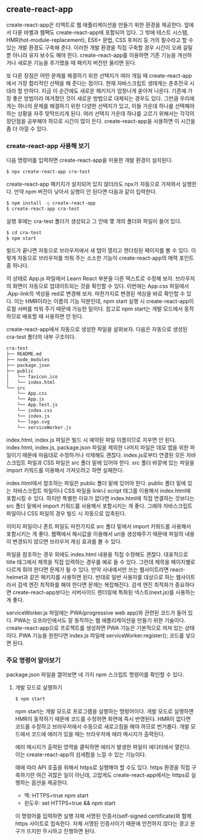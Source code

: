 ## create-react-app

create-react-app은 리액트로 웹 애플리케이션을 만들기 위한 환경을 제공한다. 
앞에서 다룬 바벨과 웹팩도 create-react-app에 포함되어 있다. 그 밖에 테스트 시스템, HMR(hot-module-replacement), ES6+ 문법, CSS 후처리 등 거의 필수라고 할 수 있는 개발 환경도 구축해 준다. 이러한 개발 환경을 직접 구축할 경우 시간이 오래 걸릴 뿐 아니라 유지 보수도 해야 한다. create-react-app를 이용하면 기존 기능을 개선하거나 새로운 기능을 추가했을 때 패키지 버전만 올리면 된다. 

또 다른 장점은 어떤 문제를 해결하기 위한 선택지가 여러 개일 때 create-react-app에서 가장 합리적인 선택을 해 준다는 점이다. 현재 자바스크립트 생태계는 춘추전국 시대라 할 만하다. 지금 이 순간에도 새로운 패키지가 엄청나게 쏟아져 나온다. 기존에 가장 좋은 방법이라 여겨졌던 것이 새로운 방법으로 대체되는 경우도 있다. 그만큼 우리에게는 하나의 문제를 해결하기 위한 다양한 선택지가 있고, 이들 가운데 하나를 선택해야 하는 상황을 자주 맞딱뜨리게 된다. 여러 선택지 가운데 하나를 고르기 위해서는 각각의 장단점을 공부해야 하므로 시간이 많이 든다. create-react-app을 사용하면 이 시간을 좀 더 아낄 수 있다. 

### create-react-app 사용해 보기

다음 명령어를 입력하면 create-react-app을 이용한 개발 환경이 설치된다. 

```bash
$ npx create-react-app cra-test
```

create-react-app 패키지가 설치되어 있지 않더라도 npx가 자동으로 가져와서 실행한다. 만약 npm 버전이 낮아서 실행이 안 된다면 다음과 같이 입력한다. 

```bash
$ npm install -g create-react-app
$ create-react-app cra-test
```

실행 후에는 cra-test 폴더가 생성되고 그 안에 몇 개의 폴더와 파일이 들어 있다. 

```bash
$ cd cra-test
$ npm start
```

빌드가 끝나면 자동으로 브라우저에서 새 탭이 열리고 렌더링된 페이지를 볼 수 있다. 이렇게 자동으로 브라우저를 띄워 주는 소소한 기능이 create-react-app의 매력 포인트 중 하나다. 

이 상태로 App.js 파일에서 Learn React 부분을 다른 텍스트로 수정해 보자. 브라우저의 화면이 자동으로 업데이트되는 것을 확인할 수 있다. 이번에는 App.css 파일에서 .App-link의 색상을 red로 변경해 보자. 마찬가지로 변경된 색상을 바로 확인할 수 있다. 이는 HMR이라는 이름의 기능 덕분인데, npm start 실행 시 create-react-app이 로컬 서버를 띄워 주기 때문에 가능한 일이다. 참고로 npm start는 개발 모드에서 동작하므로 배포할 때 사용하면 안 된다. 

create-react-app에서 자동으로 생성한 파일을 살펴보자. 다음은 자동으로 생성된 cra-test 폴더의 내부 구조이다. 

```bash
cra-test
├── README.md
├── node_modules
├── package.json
├── public
│   └── favicon.ico
│   └── index.html
└── src
    └── App.css
    └── App.js
    └── App.test.js
    └── index.css
    └── index.js
    └── logo.svg
    └── serviceWorker.js
```

index.html, index.js 파일은 빌드 시 예약된 파일 이름이므로 지우면 안 된다. index.html, index.js, package.json 파일을 제외한 나머지 파일은 데모 앱을 위한 파일이기 때문에 마음대로 수정하거나 삭제해도 괜찮다. index.js로부터 연결된 모든 자바스크립트 파일과 CSS 파일은 src 폴더 밑에 있어야 한다. src 폴더 바깥에 있는 파일을 import 키워드를 이용해서 가져오려고 하면 실패한다. 

index.html에서 참조하는 파일은 public 폴더 밑에 있어야 한다. public 폴더 밑에 있는 자바스크립트 파일이나 CSS 파일을 link나 script 태그를 이용해서 index.html에 포함시킬 수 있다. 하지만 특별한 이유가 없다면 index.html에 직접 연결하는 것보다는 src 폴더 밑에서 import 키워드를 사용해서 포함시키는 게 좋다. 그래야 자바스크립트 파일이나 CSS 파일의 경우 빌드 시 자동으로 압축된다. 

이미지 파일이나 폰트 파일도 마찬가지로 src 폴더 밑에서 import 키워드를 사용해서 포함시키는 게 좋다. 웹팩에서 해시값을 이용해서 url을 생성해주기 때문에 파일의 내용이 변경되지 않으면 브라우저 캐싱 효과를 볼 수 있다. 

파일을 참조하는 경우 외에도 index.html 내용을 직접 수정해도 괜찮다. 대표적으로 title 태그에서 제목을 직접 입력하는 경우를 예로 들 수 있다. 그런데 제목을 페이지별로 다르게 줘야 한다면 문제가 될 수 있다. 만약 사내에서만 쓰는 웹사이트라면 react-helmet과 같은 패키지를 사용하면 된다. 반대로 일반 사용자를 대상으로 하는 웹사이트라서 검색 엔진 최적화를 해야 한다면 문제는 복잡해진다. 검색 엔진 최적화가 중요하다면 create-react-app보다는 서버사이드 렌더링에 특화된 넥스트(next.js)를 사용하는 게 좋다. 

serviceWorker.js 파일에는 PWA(progressive web app)와 관련된 코드가 들어 있다. PWA는 오프라인에서도 잘 동작하는 웹 애플리케이션을 만들기 위한 기술이다. create-react-app으로 프로젝트를 생성하면 PWA 기능은 기본적으로 꺼져 있는 상태이다. PWA 기능을 원한다면 index.js 파일에 serviceWorker.register(); 코드를 넣으면 된다. 

### 주요 명령어 알아보기

package.json 파일을 열어보면 네 가지 npm 스크립트 명령어를 확인할 수 있다. 

1. 개발 모드로 실행하기

   ```bash
   $ npm start
   ```

   npm start는 개발 모드로 프로그램을 실행하는 명령어이다. 개발 모드로 실행하면 HMR이 동작하기 때문에 코드를 수정하면 화면에 즉시 반영된다. HMR이 없다면 코드를 수정하고 브라우저에서 수동으로 새로고침을 해야 하므로 번거롭다. 개발 모드에서 코드에 에러가 있을 때는 브라우저에 에러 메시지가 출력된다. 

   에러 메시지가 출력된 영역을 클릭하면 에러가 발생한 파일이 에디터에서 열린다. 이는 create-react-app의 섬세함을 느낄 수 있는 기능이다. 

   때에 따라 API 호출을 위해서 https로 실행해야 할 수도 있다. https 환경을 직접 구축하기란 여간 귀찮은 일이 아닌데, 고맙게도 create-react-app에서는 https로 실행하는 옵션을 제공한다. 

   + 맥: HTTPS=true npm start
   + 윈도우: set HTTPS=true && npm start

   이 명령어를 입력하면 실행 자체 서명된 인증서(self-signed certificate)와 함께 https 사이트로 접속한다. 자체 서명된 인증서이기 때문에 안전하지 않다는 경고 문구가 뜨지만 무시하고 진행하면 된다. 

   
